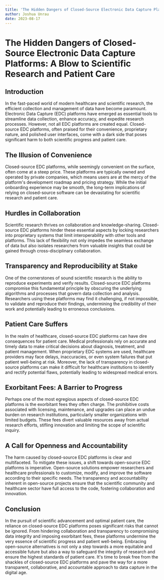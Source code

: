 ```yaml
---
title: 'The Hidden Dangers of Closed-Source Electronic Data Capture Platforms: A Blow to Scientific Research and Patient Care'
author: Joshua Unrau
date: 2023-08-17
---
```


# The Hidden Dangers of Closed-Source Electronic Data Capture Platforms: A Blow to Scientific Research and Patient Care

## Introduction

In the fast-paced world of modern healthcare and scientific research, the efficient collection and management of data have become paramount. Electronic Data Capture (EDC) platforms have emerged as essential tools to streamline data collection, enhance accuracy, and expedite research processes. However, not all EDC platforms are created equal. Closed-source EDC platforms, often praised for their convenience, proprietary nature, and polished user interfaces, come with a dark side that poses significant harm to both scientific progress and patient care.

## The Illusion of Convenience

Closed-source EDC platforms, while seemingly convenient on the surface, often come at a steep price. These platforms are typically owned and operated by private companies, which means users are at the mercy of the platform's development roadmap and pricing strategy. While the initial onboarding experience may be smooth, the long-term implications of relying on closed-source software can be devastating for scientific research and patient care.

## Hurdles in Collaboration

Scientific research thrives on collaboration and knowledge-sharing. Closed-source EDC platforms hinder these essential aspects by locking researchers into proprietary systems that limit interoperability with other tools and platforms. This lack of flexibility not only impedes the seamless exchange of data but also isolates researchers from valuable insights that could be gained through cross-disciplinary collaboration.

## Transparency and Reproducibility at Stake

One of the cornerstones of sound scientific research is the ability to reproduce experiments and verify results. Closed-source EDC platforms compromise this fundamental principle by obscuring the underlying algorithms and processes that govern data collection and analysis. Researchers using these platforms may find it challenging, if not impossible, to validate and reproduce their findings, undermining the credibility of their work and potentially leading to erroneous conclusions.

## Patient Care Suffers

In the realm of healthcare, closed-source EDC platforms can have dire consequences for patient care. Medical professionals rely on accurate and timely data to make critical decisions about diagnosis, treatment, and patient management. When proprietary EDC systems are used, healthcare providers may face delays, inaccuracies, or even system failures that put patient well-being at risk. Moreover, the lack of transparency in closed-source platforms can make it difficult for healthcare institutions to identify and rectify potential flaws, potentially leading to widespread medical errors.

## Exorbitant Fees: A Barrier to Progress

Perhaps one of the most egregious aspects of closed-source EDC platforms is the exorbitant fees they often charge. The prohibitive costs associated with licensing, maintenance, and upgrades can place an undue burden on research institutions, particularly smaller organizations with limited budgets. These fees divert valuable resources away from actual research efforts, stifling innovation and limiting the scope of scientific inquiry.

## A Call for Openness and Accountability

The harm caused by closed-source EDC platforms is clear and multifaceted. To mitigate these issues, a shift towards open-source EDC platforms is imperative. Open-source solutions empower researchers and healthcare professionals to customize, modify, and improve the software according to their specific needs. The transparency and accountability inherent in open-source projects ensure that the scientific community and healthcare sector have full access to the code, fostering collaboration and innovation.

## Conclusion

In the pursuit of scientific advancement and optimal patient care, the reliance on closed-source EDC platforms poses significant risks that cannot be ignored. From hindering collaboration and transparency to compromising data integrity and imposing exorbitant fees, these platforms undermine the very essence of scientific progress and patient well-being. Embracing open-source alternatives is not only a step towards a more equitable and accessible future but also a way to safeguard the integrity of research and ensure the highest standards of patient care. It's time to break free from the shackles of closed-source EDC platforms and pave the way for a more transparent, collaborative, and accountable approach to data capture in the digital age.
